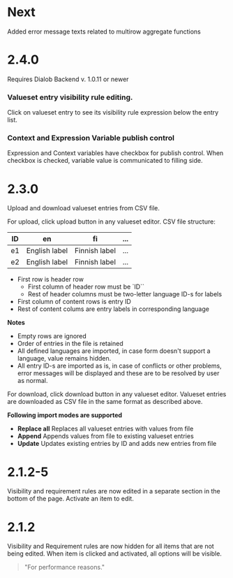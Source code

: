 # Next

Added error message texts related to multirow aggregate functions

# 2.4.0

Requires Dialob Backend v. 1.0.11 or newer

### Valueset entry visibility rule editing.

Click on valueset entry to see its visibility rule expression below the entry list.

### Context and Expression Variable publish control

Expression and Context variables have checkbox for publish control. When checkbox is checked, variable value is communicated to filling side. 

# 2.3.0

Upload and download valueset entries from CSV file.

For upload, click upload button in any valueset editor. CSV file structure:

|ID|en|fi|...|
|-|-|-|-|
|e1|English label|Finnish label|...
|e2|English label|Finnish label|...

* First row is header row
  * First column of header row must be `ID``
  * Rest of header columns must be two-letter language ID-s for labels
* First column of content rows is entry ID
* Rest of content colums are entry labels in corresponding language

**Notes**

* Empty rows are ignored
* Order of entries in the file is retained
* All defined languages are imported, in case form doesn't support a language, value remains hidden.
* All entry ID-s are imported as is, in case of conflicts or other problems, error messages will be displayed and these are to be resolved by user as normal.

For download, click download button in any valueset editor. Valueset entries are downloaded as CSV file in the same format as described above.

**Following import modes are supported**

* **Replace all** Replaces all valueset entries with values from file
* **Append** Appends values from file to existing valueset entries
* **Update** Updates existing entries by ID and adds new entries from file

# 2.1.2-5

Visibility and requirement rules are now edited in a separate section in the bottom of the page. Activate an item to edit.

# 2.1.2

Visibility and Requirement rules are now hidden for all items that are not being edited. When item is clicked and activated, all options will be visible.
> "For performance reasons."
